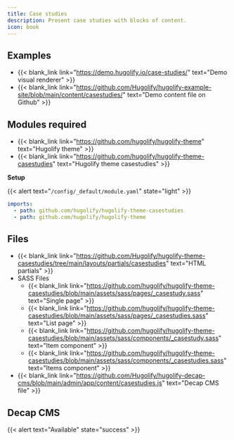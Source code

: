 ```yaml
---
title: Case studies
description: Present case studies with blocks of content.
icon: book
---
```


## Examples

- {{< blank_link link="https://demo.hugolify.io/case-studies/" text="Demo visual renderer" >}}
- {{< blank_link link="https://github.com/Hugolify/hugolify-example-site/blob/main/content/casestudies/" text="Demo content file on Github" >}}

## Modules required

- {{< blank_link link="https://github.com/hugolify/hugolify-theme" text="Hugolify theme" >}}
- {{< blank_link link="https://github.com/hugolify/hugolify-theme-casestudies" text="Hugolify theme casestudies" >}}

**Setup**

{{< alert text="`/config/_default/module.yaml`" state="light" >}}

```yml
imports:
  - path: github.com/hugolify/hugolify-theme-casestudies
  - path: github.com/hugolify/hugolify-theme
```

## Files

- {{< blank_link link="https://github.com/Hugolify/hugolify-theme-casestudies/tree/main/layouts/partials/casestudies" text="HTML partials" >}}
- SASS Files
  - {{< blank_link link="https://github.com/hugolify/hugolify-theme-casestudies/blob/main/assets/sass/pages/_casestudy.sass" text="Single page" >}}
  - {{< blank_link link="https://github.com/hugolify/hugolify-theme-casestudies/blob/main/assets/sass/pages/_casestudies.sass" text="List page" >}}
  - {{< blank_link link="https://github.com/hugolify/hugolify-theme-casestudies/blob/main/assets/sass/components/_casestudy.sass" text="Item component" >}}
  - {{< blank_link link="https://github.com/hugolify/hugolify-theme-casestudies/blob/main/assets/sass/components/_casestudies.sass" text="Items component" >}}
- {{< blank_link link="https://github.com/Hugolify/hugolify-decap-cms/blob/main/admin/app/content/casestudies.js" text="Decap CMS file" >}}

## Decap CMS

{{< alert text="Available" state="success" >}}
